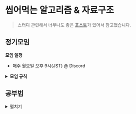 # 씹어먹는 알고리즘 & 자료구조

> 스터디 관련해서 너무나도 좋은 [포스트](https://gmlwjd9405.github.io/2018/05/14/how-to-study-algorithms.html)가 있어서 참고했습니다.

## 정기모임
**모임 일정**
- 매주 월요일 오후 9시(JST) @ Discord

<details>
<summary><b>모임 규칙</b></summary>
<ul>
    <li><b>개인</b></li>
    <ul>
        <li>공통 주제에 대한 내용을 공부하고 정리한다 (각자 방식에 따라서 정리).</li>
        <li>주제와 관련된 동일한 [알고리즘 문제](https://www.acmicpc.net)를 풀고 github에 공유한다.</li>
        <li>정해진 조원의 코드에 대한 피드백을 주석으로 달아 github에 올린다.</li>
        <ul>
            <li> [사다리타기](https://search.naver.com/search.naver?sm=tab_hty.top&where=nexearch&query=사다리타기&oquery=사다리타&tqi=h4%2Bo7sprvTossAlz%2FXossssssgd-442946)로 페어를 랜덤으로 결정.</li>
        </ul>
        <li>자신의 코드에 대한 피드백을 확인하고 수정하여 github에 올린다.</li>
    </ul> 
    <li><b>스터디</b></li>
    <ul>
        <li>공통 주제 정리한 내용 간단히 공유.</li>
        <li>문제 풀이 피드백</li>
        <ul>
            <li>왜 이런 피드백을 주었는지 또는 받았는지 궁금하거나,</li>
            <li>어떤 피드백을 받았고 어떻게 수정했는지 공유</li>
        </ul>
        <li>해당 알고리즘 문제를 푸는 좋은 방법에 대해 공유</li>
    </ul>
</ul>
</details>


## 공부법
<details>
<summary> 펼치기 </summary>
<ol>
    <li>공통 주제를 공부하고 이해한다.</li>
    <li>주제와 관련된 알고리즘 문제를 풀어본다.</li>
    <ul>
        <li>한 시간 정도 고민해보고 모르겠으면 포기한다.</li>
        <li>다른 사람의 풀이를 보고 이해한다.</li>
    </ul>
    <li>1,2번에서 이해가 잘 가지 않는 부분이 있으면 질문한다.</li>
    <ul>
        <li>디스코드 질문방에 질문을 한다.</li>
        <li>이런 사소한 질문도 해도되나 싶은것도 질문한다.</li>
        <li>다른 사람들도 참고 할 수 있도록 질문은 삭제하지 않는다.</li>
    </ul>
    <li> 1,2,3번 후에 다시 문제를 풀어본다.</li>
    <ul>
        <li>그래도 모르겠으면 1번부터 반복한다.</li>
        <li>그래도 안되면 놀거나, 쉬거나, 산책을 가거나 한 다음, 다른 문제를 풀어본다.</li>
    </ul>
</ol>

**Tip**
- 충분히 고민해보고 노력해보고 나서 포기하는 것이 중요하다. 한-두 시간 정도 고민해도 모르겠으면 풀이를 참고한다.
- 풀이를 참고해서 푼 문제도 본인이 해결했다고 생각한다.
- 프로그래밍을 많이 하는 것도 중요하지만 생각을 많이 하는 것이 중요하다.
- 자신의 풀이에 대한 회고와 더 좋은 풀이 방법을 찾는 것이 중요하다.
</details>